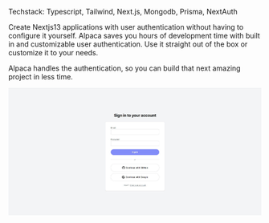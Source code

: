 Techstack: Typescript, Tailwind, Next.js, Mongodb, Prisma, NextAuth

Create Nextjs13 applications with user authentication without having to configure it yourself. Alpaca saves you hours of development time with built in and customizable user authentication. Use it straight out of the box or customize it to your needs. 

Alpaca handles the authentication, so you can build that next amazing project in less time.

![Screenshot](./public/images//screenshot.jpg)